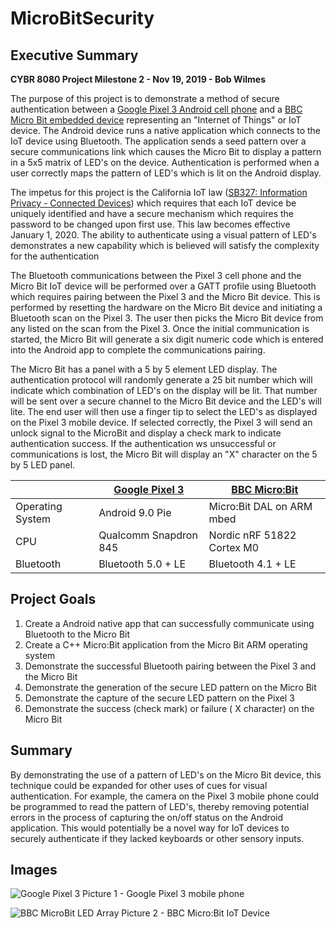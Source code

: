 # MicroBitSecurity

##	Executive Summary

**CYBR 8080 Project Milestone 2 - Nov 19, 2019 - Bob Wilmes**

The purpose of this project is to demonstrate a method of secure authentication between a [Google Pixel 3 Android cell phone](https://en.wikipedia.org/wiki/Pixel_3) and a [BBC Micro Bit embedded device](https://en.wikipedia.org/wiki/Micro_Bit) representing an "Internet of Things" or IoT device.  The Android device runs a native application which connects to the IoT device using Bluetooth.  The application sends a seed pattern over a secure communications link which causes the Micro Bit to display a pattern in a 5x5 matrix of LED's on the device. Authentication is performed when a user correctly maps the pattern of LED's which is lit on the Android display. 

The impetus for this project is the California IoT law ([SB327: Information Privacy - Connected Devices](https://leginfo.legislature.ca.gov/faces/billNavClient.xhtml?bill_id=201720180SB327)) which requires that each IoT device be uniquely identified and have a secure mechanism which requires the password to be changed upon first use. This law becomes effective January 1, 2020.  The ability to authenticate using a visual pattern of LED's demonstrates a new capability which is believed will satisfy the complexity for the authentication 

The Bluetooth communications between the Pixel 3 cell phone and the Micro Bit IoT device will be performed over a GATT profile using Bluetooth which requires pairing between the Pixel 3 and the Micro Bit device.  This is performed by resetting the hardware on the Micro Bit device and initiating a Bluetooth scan on the Pixel 3. The user then picks the Micro Bit device from any listed on the scan from the Pixel 3.  Once the initial communication is started, the Micro Bit will generate
a six digit numeric code which is entered into the Android app to complete the communications pairing. 

The Micro Bit has a panel with a 5 by 5 element LED display. The authentication protocol will randomly generate a 25 bit number which will indicate which combination of LED's on the display will be lit. That number will be sent over a secure channel to the Micro Bit device and the LED's will lite. The end user will then use a finger tip to select the LED's as displayed on the Pixel 3 mobile device.  If selected correctly, the Pixel 3 will send an unlock signal to the MicroBit and display a check mark to indicate authentication success. If the authentication ws unsuccessful or communications is lost, the Micro Bit will display an "X" character on the 5 by 5 LED panel.

|                |[Google Pixel 3](https://store.google.com/product/pixel_3_specs)                 |[BBC Micro:Bit](https://tech.microbit.org/hardware/)                |
|----------------|-------------------------------|-----------------------------|
|Operating System|Android 9.0 Pie                |Micro:Bit DAL on ARM mbed    |
|CPU             |Qualcomm Snapdron 845          |Nordic nRF 51822 Cortex M0   |
|Bluetooth       |Bluetooth 5.0 + LE             |Bluetooth 4.1 + LE          |


## Project Goals

 1. Create a Android native app that can successfully communicate using Bluetooth to the Micro Bit
 2. Create a C++ Micro:Bit application from the Micro Bit ARM operating system
 3. Demonstrate the successful Bluetooth pairing between the Pixel 3 and the Micro Bit
 4. Demonstrate the generation of the secure LED pattern on the Micro Bit
 5. Demonstrate the capture of the secure LED pattern on the Pixel 3
 6. Demonstrate the success (check mark) or failure ( X character) on the Micro Bit

## Summary

By demonstrating the use of a pattern of LED's on the Micro Bit device, this technique could be expanded for other uses of cues for visual authentication. For example, the camera on the Pixel 3 mobile phone could be programmed to read the pattern of LED's, thereby removing potential errors in the process of capturing the on/off status on the Android application. This would potentially be a novel way for IoT devices to securely authenticate if they lacked keyboards or other sensory inputs.

## Images
![Google Pixel 3](https://github.com/bobwilmes/MicroBitSecurity/images/Pixel3.png)
Picture 1 - Google Pixel 3 mobile phone


![BBC MicroBit LED Array](https://github.com/bobwilmes/MicroBitSecurity/images/MicroBit.png)
Picture 2 - BBC Micro:Bit IoT Device
